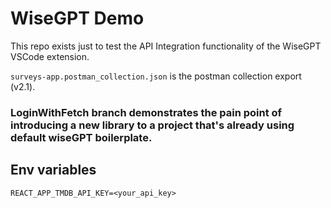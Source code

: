 # WiseGPT Demo

This repo exists just to test the API Integration functionality of the WiseGPT VSCode extension.

`surveys-app.postman_collection.json` is the postman collection export (v2.1).

### LoginWithFetch branch demonstrates the pain point of introducing a new library to a project that's already using default wiseGPT boilerplate.

## Env variables

`REACT_APP_TMDB_API_KEY=<your_api_key>`
